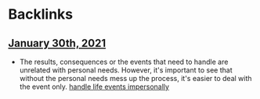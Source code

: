 
# Backlinks
## [January 30th, 2021](<January 30th, 2021.md>)
- The results, consequences or the events that need to handle are unrelated with personal needs. However, it's important to see that without the personal needs mess up the process, it's easier to deal with the event only. [handle life events impersonally](<handle life events impersonally.md>)

